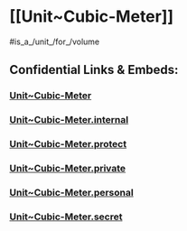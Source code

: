 ﻿
# [[Unit~Cubic-Meter]] 

#is_a_/unit_/for_/volume 


## Confidential Links & Embeds: 

### [Unit~Cubic-Meter](/_public/Unit/SI-Unit/derived_Unit/Unit~Cubic-Meter.md) 

### [Unit~Cubic-Meter.internal](/_internal/Unit/SI-Unit/derived_Unit/Unit~Cubic-Meter.internal.md) 

### [Unit~Cubic-Meter.protect](/_protect/Unit/SI-Unit/derived_Unit/Unit~Cubic-Meter.protect.md) 

### [Unit~Cubic-Meter.private](/_private/Unit/SI-Unit/derived_Unit/Unit~Cubic-Meter.private.md) 

### [Unit~Cubic-Meter.personal](/_personal/Unit/SI-Unit/derived_Unit/Unit~Cubic-Meter.personal.md) 

### [Unit~Cubic-Meter.secret](/_secret/Unit/SI-Unit/derived_Unit/Unit~Cubic-Meter.secret.md) 
